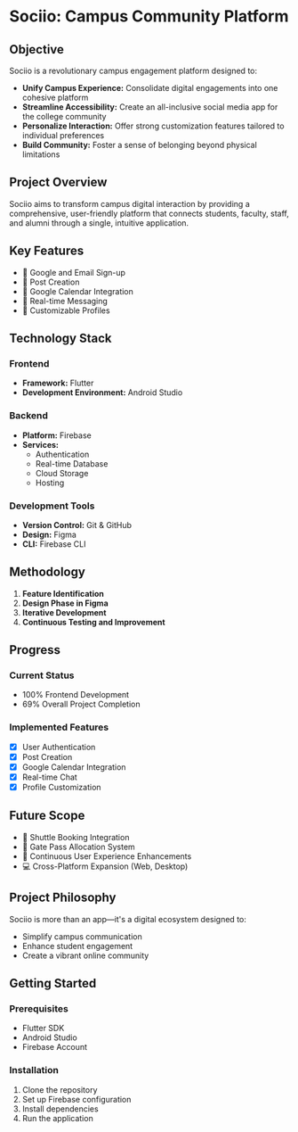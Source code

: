 # Sociio: Campus Community Platform

## Objective

Sociio is a revolutionary campus engagement platform designed to:

* **Unify Campus Experience:** Consolidate digital engagements into one cohesive platform
* **Streamline Accessibility:** Create an all-inclusive social media app for the college community
* **Personalize Interaction:** Offer strong customization features tailored to individual preferences
* **Build Community:** Foster a sense of belonging beyond physical limitations

## Project Overview

Sociio aims to transform campus digital interaction by providing a comprehensive, user-friendly platform that connects students, faculty, staff, and alumni through a single, intuitive application.

## Key Features

- 🚀 Google and Email Sign-up
- 📝 Post Creation
- 📆 Google Calendar Integration
- 💬 Real-time Messaging
- 👤 Customizable Profiles

## Technology Stack

### Frontend
- **Framework:** Flutter
- **Development Environment:** Android Studio

### Backend
- **Platform:** Firebase
- **Services:** 
  - Authentication
  - Real-time Database
  - Cloud Storage
  - Hosting

### Development Tools
- **Version Control:** Git & GitHub
- **Design:** Figma
- **CLI:** Firebase CLI

## Methodology

1. **Feature Identification**
2. **Design Phase in Figma**
3. **Iterative Development**
4. **Continuous Testing and Improvement**

## Progress

### Current Status
- 100% Frontend Development
- 69% Overall Project Completion

### Implemented Features
- [x] User Authentication
- [x] Post Creation
- [x] Google Calendar Integration
- [x] Real-time Chat
- [x] Profile Customization

## Future Scope

- 🚌 Shuttle Booking Integration
- 🚪 Gate Pass Allocation System
- 🔧 Continuous User Experience Enhancements
- 💻 Cross-Platform Expansion (Web, Desktop)

## Project Philosophy

Sociio is more than an app—it's a digital ecosystem designed to:
- Simplify campus communication
- Enhance student engagement
- Create a vibrant online community

## Getting Started

### Prerequisites
- Flutter SDK
- Android Studio
- Firebase Account

### Installation
1. Clone the repository
2. Set up Firebase configuration
3. Install dependencies
4. Run the application
